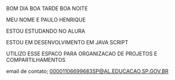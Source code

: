 BOM DIA BOA TARDE BOA NOITE

MEU NOME E PAULO HENRIQUE 

ESTOU ESTUDANDO NO ALURA 

ESTOU EM DESENVOLVIMENTO EM JAVA SCRIPT 

UTILIZO ESSE ESPACO PARA ORGANIZACAO DE PROJETOS E COMPARTILHAMENTOS

email de contato;
00001106699683SP@AL.EDUCACAO.SP.GOV.BR
